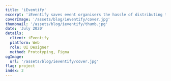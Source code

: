 ```yaml
---
title: 'iEventify'
excerpt: 'iEventify saves event organisers the hassle of distributing tickets for their events.'
coverImage: '/assets/blog/ieventify/cover.jpg'
thumbnail: '/assets/blog/ieventify/thumb.jpg'
date: 'July 2020'
details:
  client: iEventify
  platform: Web
  role: UI Designer
  method: Prototyping, Figma
ogImage:
  url: '/assets/blog/ieventify/cover.jpg'
flag: project
index: 2
---
```


